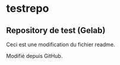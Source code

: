 # testrepo
## Repository de test (Gelab)
Ceci est une modification du fichier readme.

Modifié depuis GitHub.
